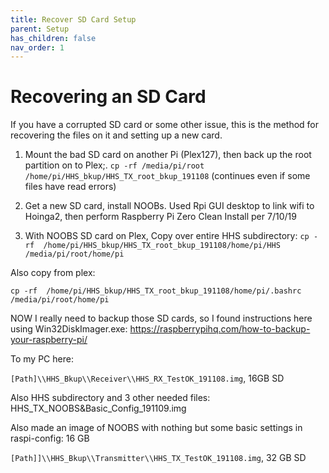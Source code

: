 ```yaml
---
title: Recover SD Card Setup
parent: Setup
has_children: false
nav_order: 1
---
```



# Recovering an SD Card

If you have a corrupted SD card or some other issue, this is the method for recovering the files on it and setting
up a new card.


1) Mount the bad SD card on another Pi (Plex127), then back up the root partition on to Plex;.
`cp -rf /media/pi/root /home/pi/HHS_bkup/HHS_TX_root_bkup_191108`
(continues even if some files have read errors)


2) Get a new SD card, install NOOBs. Used Rpi GUI desktop to link wifi to Hoinga2, then
perform Raspberry Pi Zero Clean Install per 7/10/19


3) With NOOBS SD card on Plex, Copy over entire HHS subdirectory:
`cp -rf  /home/pi/HHS_bkup/HHS_TX_root_bkup_191108/home/pi/HHS /media/pi/root/home/pi`


Also copy from plex:


`cp -rf  /home/pi/HHS_bkup/HHS_TX_root_bkup_191108/home/pi/.bashrc /media/pi/root/home/pi`




NOW I really need to backup those SD cards, so I found instructions here using Win32DiskImager.exe:
https://raspberrypihq.com/how-to-backup-your-raspberry-pi/

To my PC here:


`[Path]\\HHS_Bkup\\Receiver\\HHS_RX_TestOK_191108.img`, 16GB SD


Also HHS subdirectory and 3 other needed files: HHS_TX_NOOBS&Basic_Config_191109.img


Also made an image of NOOBS with nothing but some basic settings in raspi-config:	16 GB


`[Path]]\\HHS_Bkup\\Transmitter\\HHS_TX_TestOK_191108.img`, 32 GB SD
